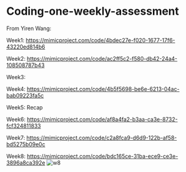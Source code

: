 # Coding-one-weekly-assessment

From Yiren Wang:

Week1:
https://mimicproject.com/code/4bdec27e-f020-1677-17f6-43220ed814b6

Week2:
https://mimicproject.com/code/ac2ff5c2-f580-db42-24a4-108508787b43

Week3:

Week4:
https://mimicproject.com/code/4b5f5698-be6e-6213-04ac-bab09223fa5c

Week5: Recap 

Week6:
https://mimicproject.com/code/af8a4fa2-b3aa-ca3e-8732-fcf324811833

Week7:
https://mimicproject.com/code/c2a8fca9-d6d9-122b-af58-bd5275b09e0c

Week8:
https://mimicproject.com/code/bdc165ce-31ba-ece9-ce3e-3896a8ca392e
![w8](https://user-images.githubusercontent.com/119879041/206046236-ff701dd0-59ee-4de8-8216-a20f120d48f6.png)
